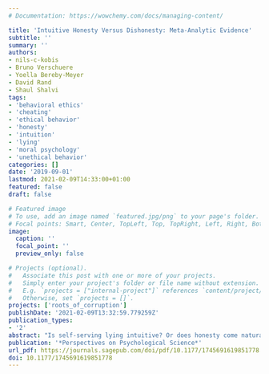 ```yaml
---
# Documentation: https://wowchemy.com/docs/managing-content/

title: 'Intuitive Honesty Versus Dishonesty: Meta-Analytic Evidence'
subtitle: ''
summary: ''
authors:
- nils-c-kobis
- Bruno Verschuere
- Yoella Bereby-Meyer
- David Rand
- Shaul Shalvi
tags:
- 'behavioral ethics'
- 'cheating'
- 'ethical behavior'
- 'honesty'
- 'intuition'
- 'lying'
- 'moral psychology'
- 'unethical behavior'
categories: []
date: '2019-09-01'
lastmod: 2021-02-09T14:33:00+01:00
featured: false
draft: false

# Featured image
# To use, add an image named `featured.jpg/png` to your page's folder.
# Focal points: Smart, Center, TopLeft, Top, TopRight, Left, Right, BottomLeft, Bottom, BottomRight.
image:
  caption: ''
  focal_point: ''
  preview_only: false

# Projects (optional).
#   Associate this post with one or more of your projects.
#   Simply enter your project's folder or file name without extension.
#   E.g. `projects = ["internal-project"]` references `content/project/deep-learning/index.md`.
#   Otherwise, set `projects = []`.
projects: ['roots_of_corruption']
publishDate: '2021-02-09T13:32:59.779259Z'
publication_types:
- '2'
abstract: "Is self-serving lying intuitive? Or does honesty come naturally? Many experiments have manipulated reliance on intuition in behavioral-dishonesty tasks, with mixed  results. We present two meta-analyses (with evidential value) testing whether an intuitive mind-set affects the proportion of liars ( k = 73; n = 12,711) and the magnitude of lying ( k = 50; n = 6,473). The results indicate that when dishonesty harms abstract others, promoting intuition causes more people to lie, log odds ratio = 0.38, p = .0004, and people to lie more, Hedges's g = 0.26, p textless .0001. However, when dishonesty inflicts harm on concrete others, promoting intuition has no significant effect on dishonesty ( p textgreater .63). We propose one potential explanation: The intuitive appeal of prosociality may cancel out the intuitive selfish appeal of dishonesty, suggesting that the social consequences of lying could be a promising key to the riddle of intuition's role in honesty. We discuss limitations such as the relatively unbalanced distribution of studies using concrete versus abstract victims and the overall large interstudy heterogeneity." 
publication: '*Perspectives on Psychological Science*'
url_pdf: https://journals.sagepub.com/doi/pdf/10.1177/1745691619851778
doi: 10.1177/1745691619851778
---
```

